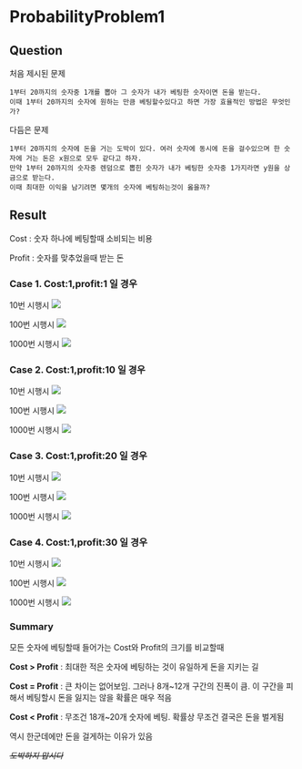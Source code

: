 # ProbabilityProblem1

## Question

처음 제시된 문제

```
1부터 20까지의 숫자중 1개를 뽑아 그 숫자가 내가 베팅한 숫자이면 돈을 받는다.
이때 1부터 20까지의 숫자에 원하는 만큼 베팅할수있다고 하면 가장 효율적인 방법은 무엇인가?
```


다듬은 문제
```
1부터 20까지의 숫자에 돈을 거는 도박이 있다. 여러 숫자에 동시에 돈을 걸수있으며 한 숫자에 거는 돈은 x원으로 모두 같다고 하자.
만약 1부터 20까지의 숫자중 렌덤으로 뽑힌 숫자가 내가 베팅한 숫자중 1가지라면 y원을 상금으로 받는다.
이때 최대한 이익을 남기려면 몇개의 숫자에 베팅하는것이 옳을까?
```

## Result

Cost : 숫자 하나에 베팅할때 소비되는 비용

Profit : 숫자를 맞추었을때 받는 돈

### **Case 1. Cost:1,profit:1 일 경우**

10번 시행시
![](https://github.com/Seol7523/ProbabilityProblem1/blob/main/Result/1%201%2010times.png)

100번 시행시
![](https://github.com/Seol7523/ProbabilityProblem1/blob/main/Result/1%201%20100times.png)

1000번 시행시
![](https://github.com/Seol7523/ProbabilityProblem1/blob/main/Result/1%201%201000times.png)


### **Case 2. Cost:1,profit:10 일 경우**

10번 시행시
![](https://github.com/Seol7523/ProbabilityProblem1/blob/main/Result/1%2010%2010times.png)

100번 시행시
![](https://github.com/Seol7523/ProbabilityProblem1/blob/main/Result/1%2010%20100times.png)

1000번 시행시
![](https://github.com/Seol7523/ProbabilityProblem1/blob/main/Result/1%2010%201000times.png)


### **Case 3. Cost:1,profit:20 일 경우**

10번 시행시
![](https://github.com/Seol7523/ProbabilityProblem1/blob/main/Result/1%2020%2010times.png)

100번 시행시
![](https://github.com/Seol7523/ProbabilityProblem1/blob/main/Result/1%2020%20100times.png)

1000번 시행시
![](https://github.com/Seol7523/ProbabilityProblem1/blob/main/Result/1%2020%201000times.png)


### **Case 4. Cost:1,profit:30 일 경우**

10번 시행시
![](https://github.com/Seol7523/ProbabilityProblem1/blob/main/Result/1%2030%2010times.png)

100번 시행시
![](https://github.com/Seol7523/ProbabilityProblem1/blob/main/Result/1%2030%20100times.png)

1000번 시행시
![](https://github.com/Seol7523/ProbabilityProblem1/blob/main/Result/1%2030%201000times.png)


### **Summary**

모든 숫자에 베팅할때 들어가는 Cost와 Profit의 크기를 비교할때

**Cost > Profit** : 최대한 적은 숫자에 베팅하는 것이 유일하게 돈을 지키는 길

**Cost = Profit** : 큰 차이는 없어보임. 그러나 8개~12개 구간의 진폭이 큼. 이 구간을 피해서 베팅할시 돈을 잃지는 않을 확률은 매우 적음

**Cost < Profit** : 무조건 18개~20개 숫자에 베팅. 확률상 무조건 결국은 돈을 벌게됨

역시 한군데에만 돈을 걸게하는 이유가 있음








~~*도박하지 맙시다*~~
